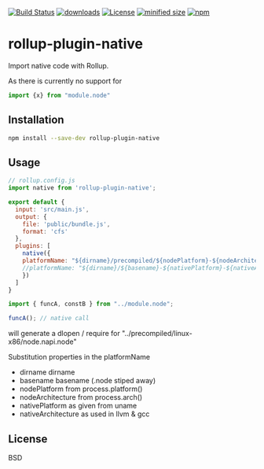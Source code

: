 [![Build Status](https://secure.travis-ci.org/arlac77/rollup-plugin-native.png)](http://travis-ci.org/arlac77/rollup-plugin-native)
[![downloads](http://img.shields.io/npm/dm/rollup-plugin-native.svg?style=flat-square)](https://npmjs.org/package/rollup-plugin-native)
[![License](https://img.shields.io/badge/License-BSD%203--Clause-blue.svg)](https://opensource.org/licenses/BSD-3-Clause)
[![minified size](https://badgen.net/bundlephobia/min/rollup-plugin-native)](https://bundlephobia.com/result?p=rollup-plugin-native)
[![npm](https://img.shields.io/npm/v/rollup-plugin-native.svg)](https://www.npmjs.com/package/rollup-plugin-native)


# rollup-plugin-native

Import native code with Rollup.

As there is currently no support for
```js
import {x} from "module.node"
```

## Installation

```bash
npm install --save-dev rollup-plugin-native
```


## Usage

```js
// rollup.config.js
import native from 'rollup-plugin-native';

export default {
  input: 'src/main.js',
  output: {
    file: 'public/bundle.js',
    format: 'cfs'
  },
  plugins: [
    native({
    platformName: "${dirname}/precompiled/${nodePlatform}-${nodeArchitecture}/node.napi.node",
    //platformName: "${dirname}/${basename}-${nativePlatform}-${nativeArchitecture}.node",
    })
  ]
}
```

```js
import { funcA, constB } from "../module.node";

funcA(); // native call

```

will generate a dlopen / require for
"../precompiled/linux-x86/node.napi.node"

Substitution properties in the platformName 
- dirname dirname
- basename basename (.node stiped away)
- nodePlatform from process.platform()
- nodeArchitecture from process.arch()
- nativePlatform as given from uname
- nativeArchitecture as used in llvm & gcc

## License

BSD
